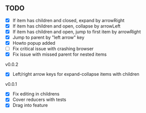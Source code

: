 TODO
----



 - [X] If item has children and closed, expand by arrowRight
 - [X] If item has children and open, collapse by arrowLeft
 - [X] If item has children and open, jump to first item by arrowRight
 - [X] Jump to parent by "left arrow" key
 - [X] Howto popup added
 - [ ] Fix critical issue with crashing browser
 - [X] Fix issue with missed parent for nested items

v0.0.2

 - [X] Left/right arrow keys for expand-collapse items with children

v0.0.1

 - [X] Fix editing in childrens
 - [X] Cover reducers with tests
 - [X] Drag into feature
